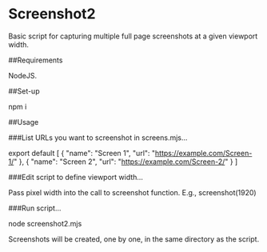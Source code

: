 # Screenshot2

Basic script for capturing multiple full page screenshots at a given viewport width.

##Requirements

NodeJS.

##Set-up

npm i

##Usage

###List URLs you want to screenshot in screens.mjs...

export default
[
  {
    "name": "Screen 1",
    "url": "https://example.com/Screen-1/"
  },
  {
    "name": "Screen 2",
    "url": "https://example.com/Screen-2/"
  }
]

###Edit script to define viewport width...

Pass pixel width into the call to screenshot function. E.g., screenshot(1920) 

###Run script...

node screenshot2.mjs

Screenshots will be created, one by one, in the same directory as the script.